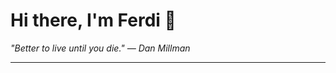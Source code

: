 <h1>Hi there, I'm Ferdi 👋</h1>

<p><em>
  "Better to live until you die." — Dan Millman
</em></p>

---
